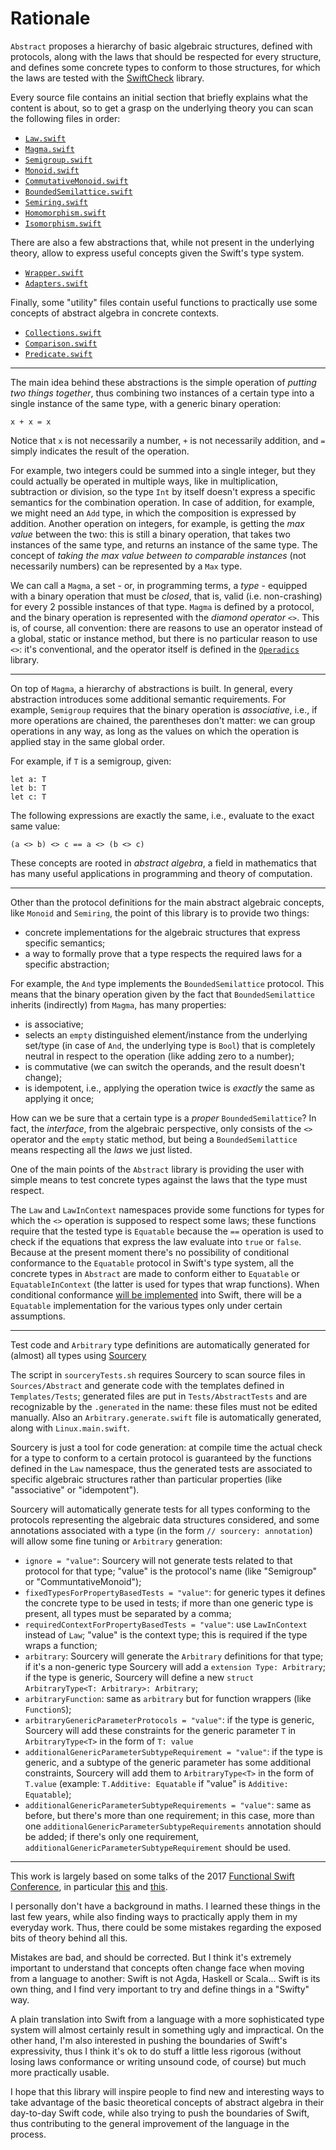 # Rationale

`Abstract` proposes a hierarchy of basic algebraic structures, defined with protocols, along with the laws that should be respected for every structure, and defines some concrete types to conform to those structures, for which the laws are tested with the [SwiftCheck](https://github.com/typelift/SwiftCheck) library.

Every source file contains an initial section that briefly explains what the content is about, so to get a grasp on the underlying theory you can scan the following files in order:

- [`Law.swift`](Sources/Abstract/Law.swift)
- [`Magma.swift`](Sources/Abstract/Magma.swift)
- [`Semigroup.swift`](Sources/Abstract/Semigroup.swift)
- [`Monoid.swift`](Sources/Abstract/Monoid.swift)
- [`CommutativeMonoid.swift`](Sources/Abstract/CommutativeMonoid.swift)
- [`BoundedSemilattice.swift`](Sources/Abstract/BoundedSemilattice.swift)
- [`Semiring.swift`](Sources/Abstract/Semiring.swift)
- [`Homomorphism.swift`](Sources/Abstract/Homomorphism.swift)
- [`Isomorphism.swift`](Sources/Abstract/Isomorphism.swift)

There are also a few abstractions that, while not present in the underlying theory, allow to express useful concepts given the Swift's type system.

- [`Wrapper.swift`](Sources/Abstract/Wrapper.swift)
- [`Adapters.swift`](Sources/Abstract/Adapters.swift)

Finally, some "utility" files contain useful functions to practically use some concepts of abstract algebra in concrete contexts.

- [`Collections.swift`](Sources/Abstract/Utilities/Collections.swift)
- [`Comparison.swift`](Sources/Abstract/Utilities/Comparison.swift)
- [`Predicate.swift`](Sources/Abstract/Utilities/Predicate.swift)

------

The main idea behind these abstractions is the simple operation of *putting two things together*, thus combining two instances of a certain type into a single instance of the same type, with a generic binary operation:

```
x + x = x
```

Notice that `x` is not necessarily a number, `+` is not necessarily addition, and `=` simply indicates the result of the operation.

For example, two integers could be summed into a single integer, but they could actually be operated in multiple ways, like in multiplication, subtraction or division, so the type `Int` by itself doesn't express a specific semantics for the combination operation. In case of addition, for example, we might need an `Add` type, in which the composition is expressed by addition. Another operation on integers, for example, is getting the *max value* between the two: this is still a binary operation, that takes two instances of the same type, and returns an instance of the same type. The concept of *taking the max value between to comparable instances* (not necessarily numbers) can be represented by a `Max` type.

We can call a `Magma`, a set - or, in programming terms, a *type* - equipped with a binary operation that must be *closed*, that is, valid (i.e. non-crashing) for every 2 possible instances of that type. `Magma` is defined by a protocol, and the binary operation is represented with the *diamond operator* `<>`. This is, of course, all convention: there are reasons to use an operator instead of a global, static or instance method, but there is no particular reason to use `<>`: it's conventional, and the operator itself is defined in the [`Operadics`](https://github.com/typelift/Operadics) library.

---

On top of `Magma`, a hierarchy of abstractions is built. In general, every abstraction introduces some additional semantic requirements. For example, `Semigroup` requires that the binary operation is *associative*, i.e., if more operations are chained, the parentheses don't matter: we can group operations in any way, as long as the values on which the operation is applied stay in the same global order.

For example, if `T` is a semigroup, given:

```
let a: T
let b: T
let c: T
```

The following expressions are exactly the same, i.e., evaluate to the exact same value:

```
(a <> b) <> c == a <> (b <> c)
```

These concepts are rooted in *abstract algebra*, a field in mathematics that has many useful applications in programming and theory of computation.

---

Other than the protocol definitions for the main abstract algebraic concepts, like `Monoid` and `Semiring`, the point of this library is to provide two things:

- concrete implementations for the algebraic structures that express specific semantics;
- a way to formally prove that a type respects the required laws for a specific abstraction;

For example, the `And` type implements the `BoundedSemilattice` protocol. This means that the binary operation given by the fact that `BoundedSemilattice` inherits (indirectly) from `Magma`, has many properties:

- is associative;
- selects an `empty` distinguished element/instance from the underlying set/type (in case of `And`, the underlying type is `Bool`) that is completely neutral in respect to the operation (like adding zero to a number);
- is commutative (we can switch the operands, and the result doesn't change);
- is idempotent, i.e., applying the operation twice is *exactly* the same as applying it once;

How can we be sure that a certain type is a *proper* `BoundedSemilattice`? In fact, the *interface*, from the algebraic perspective, only consists of the `<>` operator and the `empty` static method, but being a `BoundedSemilattice` means respecting all the *laws* we just listed.

One of the main points of the `Abstract` library is providing the user with simple means to test concrete types against the laws that the type must respect.

The `Law` and `LawInContext` namespaces provide some functions for types for which the `<>` operation is supposed to respect some laws; these functions require that the tested type is `Equatable` because the `==` operation is used to check if the equations that express the law evaluate into `true` or `false`. Because at the present moment there's no possibility of conditional conformance to the `Equatable` protocol in Swift's type system, all the concrete types in `Abstract` are made to conform either to `Equatable` or `EquatableInContext` (the latter is used for types that wrap functions). When conditional conformance [will be implemented](https://github.com/apple/swift-evolution/blob/master/proposals/0143-conditional-conformances.md) into Swift, there will be a `Equatable` implementation for the various types only under certain assumptions.

------

Test code and `Arbitrary` type definitions are automatically generated for (almost) all types using [Sourcery](https://github.com/krzysztofzablocki/Sourcery)

The script in `sourceryTests.sh` requires Sourcery to scan source files in `Sources/Abstract` and generate code with the templates defined in `Templates/Tests`; generated files are put in `Tests/AbstractTests` and are recognizable by the `.generated` in the name: these files must not be edited manually. Also an `Arbitrary.generate.swift` file is automatically generated, along with `Linux.main.swift`.

Sourcery is just a tool for code generation: at compile time the actual check for a type to conform to a certain protocol is guaranteed by the functions defined in the `Law` namespace, thus the generated tests are associated to specific algebraic structures rather than particular properties (like "associative" or "idempotent").

Sourcery will automatically generate tests for all types conforming to the protocols representing the algebraic data structures considered, and some annotations associated with a type (in the form `// sourcery: annotation`) will allow some fine tuning or `Arbitrary` generation:

- `ignore = "value"`: Sourcery will not generate tests related to that protocol for that type; "value" is the protocol's name (like "Semigroup" or "CommuntativeMonoid");
- `fixedTypesForPropertyBasedTests = "value"`: for generic types it defines the concrete type to be used in tests; if more than one generic type is present, all types must be separated by a comma;
- `requiredContextForPropertyBasedTests = "value"`: use `LawInContext` instead of `Law`; "value" is the context type; this is required if the type wraps a function;
- `arbitrary`: Sourcery will generate the `Arbitrary` definitions for that type; if it's a non-generic type Sourcery will add a `extension Type: Arbitrary`; if the type is generic, Sourcery will define a new `struct ArbitraryType<T: Arbitrary>: Arbitrary`;
- `arbitraryFunction`: same as `arbitrary` but for function wrappers (like `FunctionS`);
- `arbitraryGenericParameterProtocols = "value"`: if the type is generic, Sourcery will add these constraints for the generic parameter `T` in `ArbitraryType<T>` in the form of `T: value`
- `additionalGenericParameterSubtypeRequirement = "value"`: if the type is generic, and a subtype of the generic parameter has some additional constraints, Sourcery will add them to `ArbitraryType<T>` in the form of `T.value` (example: `T.Additive: Equatable` if "value" is `Additive: Equatable`);
- `additionalGenericParameterSubtypeRequirements = "value"`: same as before, but there's more than one requirement; in this case, more than one `additionalGenericParameterSubtypeRequirements` annotation should be added; if there's only one requirement, `additionalGenericParameterSubtypeRequirement` should be used.

------

This work is largely based on some talks of the 2017 [Functional Swift Conference](http://2017.funswiftconf.com), in particular [this](https://www.youtube.com/watch?v=6z9QjDUKkCs) and [this](https://www.youtube.com/watch?v=VFPhPOnPiTY).

I personally don't have a background in maths. I learned these things in the last few years, while also finding ways to practically apply them in my everyday work. Thus, there could be some mistakes regarding the exposed bits of theory behind all this.

Mistakes are bad, and should be corrected. But I think it's extremely important to understand that concepts often change face when moving from a language to another: Swift is not Agda, Haskell or Scala... Swift is its own thing, and I find very important to try and define things in a "Swifty" way.

A plain translation into Swift from a language with a more sophisticated type system will almost certainly result in something ugly and impractical. On the other hand, I'm also interested in pushing the boundaries of Swift's expressivity, thus I think it's ok to do stuff a little less rigorous (without losing laws conformance or writing unsound code, of course) but much more practically usable.

I hope that this library will inspire people to find new and interesting ways to take advantage of the basic theoretical concepts of abstract algebra in their day-to-day Swift code, while also trying to push the boundaries of Swift, thus contributing to the general improvement of the language in the process.